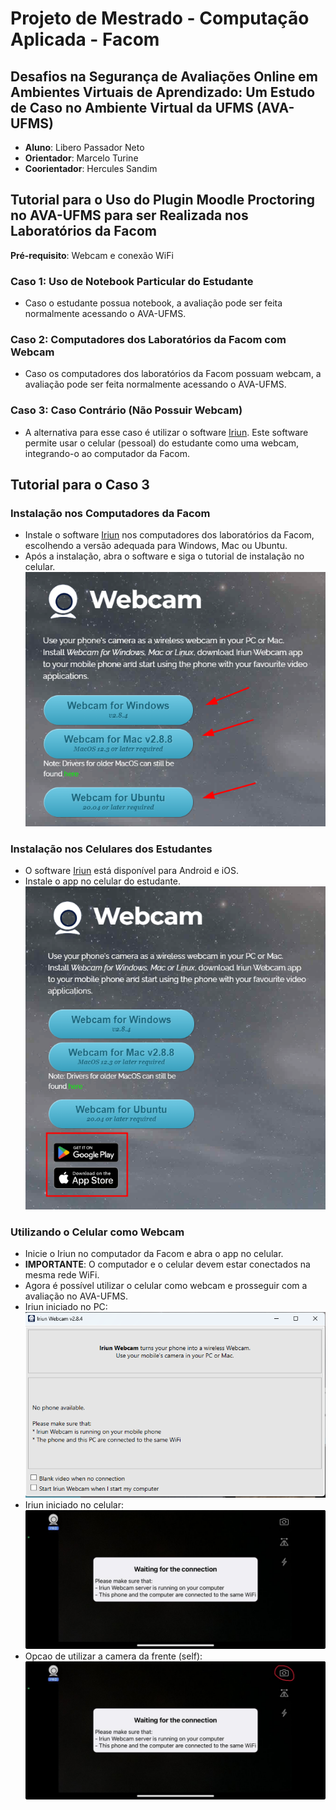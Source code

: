 # Projeto de Mestrado - Computação Aplicada - Facom

## Desafios na Segurança de Avaliações Online em Ambientes Virtuais de Aprendizado: Um Estudo de Caso no Ambiente Virtual da UFMS (AVA-UFMS)

- **Aluno**: Libero Passador Neto
- **Orientador**: Marcelo Turine
- **Coorientador**: Hercules Sandim

## Tutorial para o Uso do Plugin Moodle Proctoring no AVA-UFMS para ser Realizada nos Laboratórios da Facom

**Pré-requisito**: Webcam e conexão WiFi

### Caso 1: Uso de Notebook Particular do Estudante

- Caso o estudante possua notebook, a avaliação pode ser feita normalmente acessando o AVA-UFMS.

### Caso 2: Computadores dos Laboratórios da Facom com Webcam

- Caso os computadores dos laboratórios da Facom possuam webcam, a avaliação pode ser feita normalmente acessando o AVA-UFMS.

### Caso 3: Caso Contrário (Não Possuir Webcam)

- A alternativa para esse caso é utilizar o software [Iriun](https://iriun.com/). Este software permite usar o celular (pessoal) do estudante como uma webcam, integrando-o ao computador da Facom.

## Tutorial para o Caso 3

### Instalação nos Computadores da Facom

- Instale o software [Iriun](https://iriun.com/) nos computadores dos laboratórios da Facom, escolhendo a versão adequada para Windows, Mac ou Ubuntu.
- Após a instalação, abra o software e siga o tutorial de instalação no celular.
  ![Iriun install OS](/assets/irium-install-os.png)

### Instalação nos Celulares dos Estudantes

- O software [Iriun](https://iriun.com/) está disponível para Android e iOS.
- Instale o app no celular do estudante.
  ![Iriun install Mobile](/assets/iriun-mobile.png)

### Utilizando o Celular como Webcam

- Inicie o Iriun no computador da Facom e abra o app no celular.
- **IMPORTANTE**: O computador e o celular devem estar conectados na mesma rede WiFi.
- Agora é possível utilizar o celular como webcam e prosseguir com a avaliação no AVA-UFMS.
- Iriun iniciado no PC:
  ![Iriun PC](/assets/iriun-open.png)
- Iriun iniciado no celular:
  ![Iriun Mobile](/assets/iriun-open-mobile.jpg)
- Opcao de utilizar a camera da frente (self):
  ![Iriun Mobile Self](/assets/iriun-open-mobile-self.jpg)
